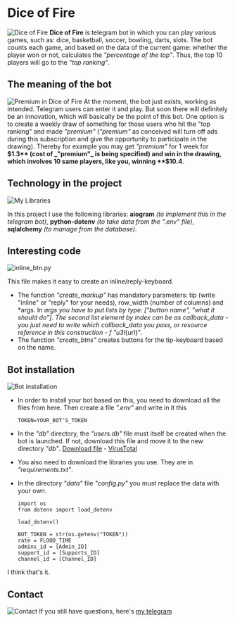 # Dice of Fire
![Dice of Fire]( https://i.imgur.com/HVvug5a.png )
**Dice of Fire** is telegram bot in which you can play various games, such as: dice, basketball, soccer, bowling, darts, slots.
The bot counts each game, and based on the data of the current game: whether the player won or not, calculates the _"percentage of the top"_. Thus, the top 10 players will go to the _"top ranking"_.
## The meaning of the bot
![Premium in Dice of Fire](https://i.imgur.com/nbkjm3A.png)
At the moment, the bot just exists, working as intended. Telegram users can enter it and play. But soon there will definitely be an innovation, which will basically be the point of this bot. One option is to create a weekly draw of something for those users who hit the "top ranking" and made _"premium"_ (_"premium"_ as conceived will turn off ads during this subscription and give the opportunity to participate in the drawing). Thereby for example you may get _"premium"_ for 1 week for **$1.3** (cost of _"premium"_ is being specified) and win in the drawing, which involves 10 same players, like you, winning **$10.4**.

## Technology in the project
![My Libraries](https://i.imgur.com/zHslATX.png)

In this project I use the following libraries: **aiogram** *(to implement this in the telegram bot)*, **python-dotenv** *(to take data from the ".env" file)*, **sqlalchemy** *(to manage from the database)*.

## Interesting code
![inline_btn.py](https://i.imgur.com/bEyPpi5.png)

This file makes it easy to create an inline/reply-keyboard.
- The function *"create_markup"* has mandatory parameters: tip (write "inline" or "reply" for your needs),  row_width (number of columns) and *args. In *args you have to put lists by type: ["button name", "what it should do"].  The second list element by index can be as callback_data - you just need to write which callback_data you pass, or  resource reference in this construction - f "u3l*{url}".
- The function *"create_btns"* creates buttons for the tip-keyboard based on the name.

## Bot installation
![Bot installation](https://i.imgur.com/rIFh7k5.png)

 - In order to install your bot based on this, you need to download all
   the files from here. Then create a file *".env"* and write in it this
   
       TOKEN=YOUR_BOT'S_TOKEN
  - In the *"db"* directory, the *"users.db"* file must itself be created when the bot is launched. If not,
   download this file and move it to the new directory *"db"*.
   [Download file](https://drive.google.com/file/d/1zz58bJbsp1DzmLlLIk1SkG8So7e86tul/view?usp=sharing) - [VirusTotal](https://www.virustotal.com/gui/file/763590622a3f17b8802fdf18de7f5a090a45e815178f621a9b8271a4285a7b18)
 - You also need to download the libraries you use. They are in *"requirements.txt"*.
 - In the directory *"data"* file *"config.py"* you must replace the data with your own.
    ```
    import os
	from dotenv import load_dotenv
	
	load_dotenv()
	
	BOT_TOKEN = str(os.getenv("TOKEN"))
	rate = FLOOD_TIME
	admins_id = [Admin_ID]
	support_id = [Supports_ID]
	channel_id = [Channel_ID]
	```
I think that's it.
## Contact
![Contact](https://i.imgur.com/LLmDfX2.png)
If you still have questions, here's [my telegram](https://lessoleg.t.me)

